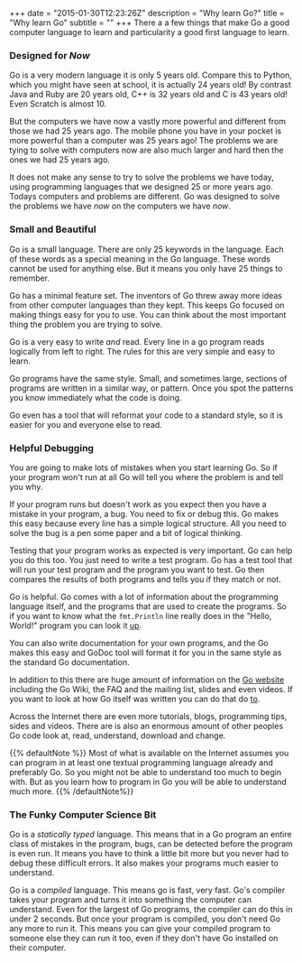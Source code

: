 +++
date = "2015-01-30T12:23:26Z"
description = "Why learn Go?"
title = "Why learn Go"
subtitle = ""
+++
There a a few things that make Go a good computer language to learn and particularity
a good first language to learn.

### Designed for _Now_

Go is a very modern language it is only 5 years old. Compare this to
Python, which you might have seen at school, it is actually 24 years old! By contrast
Java and Ruby are 20 years old, C++ is 32 years old and C is 43 years old! Even
Scratch is almost 10.

But the computers we have now a vastly more powerful and different from those we
had 25 years ago. The mobile phone you have in your pocket is more powerful than
a computer was 25 years ago! The problems we are tying to solve with computers now
are also much larger and hard then the ones we had 25 years ago.

It does not make any sense to try to solve the problems we have today, using
programming languages that we designed 25 or more years ago. Todays computers
and problems are different. Go was designed to solve the problems we have _now_
on the computers we have _now_.

### Small and Beautiful

Go is a small language. There are only 25 keywords in the language.
Each of these words as a special meaning in the Go language. These words cannot
be used for anything else. But it means you only have 25 things to remember.

Go has a minimal feature set. The inventors of Go threw away more ideas from other
computer languages than they kept. This keeps Go focused on making things easy for
you to use. You can think about the most important thing the problem you are
trying to solve.

Go is a very easy to write _and_ read. Every line in a go program reads logically from left to
right. The rules for this are very simple and easy to learn.

Go programs have the same style. Small, and sometimes large, sections of programs
are written in a similar way, or pattern. Once you spot the patterns you know
immediately what the code is doing.

Go even has a tool that will reformat your code to a standard style, so it is easier
for you and everyone else to read.

### Helpful Debugging

You are going to make lots of mistakes when you start learning Go. So if your
program won't run at all Go will tell you where the problem is and tell you why.

If your program runs but doesn't work as you expect then you have a mistake
in your program, a bug. You need to fix or debug this. Go makes this easy because
every line has a simple logical structure. All you need to solve the bug is a
pen some paper and a bit of logical thinking.

Testing that your program works as expected is very important. Go can help you
do this too. You just need to write a test program. Go has a test tool that will
run your test program and the program you want to test. Go then compares the
results of both programs and tells you if they match or not.

Go is helpful. Go comes with a lot of information about the programming language
itself, and the programs that are used to create the programs. So if you want to
know what the `fmt.Println` line really does in the "Hello, World!" program you
can look it [up](http://golang.org/pkg/fmt/#Println).

You can also write documentation for your own programs, and the Go makes this easy
and GoDoc tool will format it for you in the same style as the standard Go
documentation.

In addition to this there are huge amount of information on the [Go website](http://golang.com)
including the Go Wiki, the FAQ and the mailing list, slides and even videos.
If you want to look at how Go itself was written you can do that do [to](http://golang.org/src/fmt/print.go?s=7559:7608#L253 "This the fmt.Println function").

Across the Internet there are even more tutorials, blogs, programming tips,
sides and videos. There are is also an enormous amount of other peoples
Go code look at, read, understand, download and change.

{{% defaultNote %}}
Most of what is available on the Internet assumes you can program in at least
one textual programming language already and preferably Go. So you might not be
able to understand too much to begin with. But as you learn how to program in Go
you will be able to understand much more.
{{% /defaultNote%}}

### The Funky Computer Science Bit

Go is a _statically typed_ language. This means that in a Go
program an entire class of mistakes in the program, bugs, can be detected before
the program is even run. It means you have to think a little bit more but you
never had to debug these difficult errors. It also makes your programs much
easier to understand.

Go is a _compiled_ language. This means go is fast, very fast. Go's compiler
takes your program and turns it into something the computer can understand.
Even for the largest of Go programs, the compiler can do this in under 2 seconds.
But once your program is compiled, you don't need Go any more to run it.
This means you can give your compiled program to someone else they can run it
too, even if they don't have Go installed on their computer.
